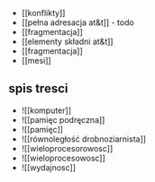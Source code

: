 - [[konflikty]]
- [[pełna adresacja at&t]]  - todo
- [[fragmentacja]]
- [[elementy składni at&t]]
- [[fragmentacja]]
- [[mesi]]


## spis tresci
- ![[komputer]]
- ![[pamięc podręczna]]
- ![[pamięc]]
- ![[równoległość drobnoziarnista]]
- ![[wieloprocesorowosc]]
- ![[wieloprocesowosc]]
- ![[wydajnosc]]